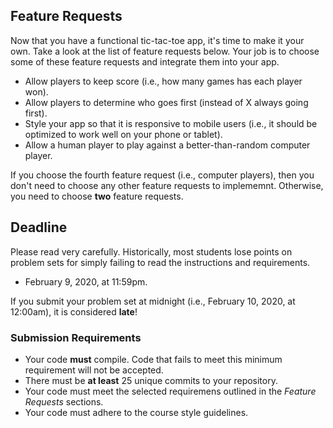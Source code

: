 ## Feature Requests

Now that you have a functional tic-tac-toe app, it's time to make it your own. Take a look at the list of feature requests below. Your job is to choose some of these feature requests and integrate them into your app.

- Allow players to keep score (i.e., how many games has each player won).
- Allow players to determine who goes first (instead of X always going first).
- Style your app so that it is responsive to mobile users (i.e., it should be optimized to work well on your phone or tablet).
- Allow a human player to play against a better-than-random computer player.

If you choose the fourth feature request (i.e., computer players), then you don't need to choose any other feature requests to implememnt. Otherwise, you need to choose **two** feature requests.

## Deadline

Please read very carefully. Historically, most students lose points on problem sets for simply failing to read the instructions and requirements.

- February 9, 2020, at 11:59pm.

If you submit your problem set at midnight (i.e., February 10, 2020, at 12:00am), it is considered **late**!

### Submission Requirements

- Your code **must** compile. Code that fails to meet this minimum requirement will not be accepted.
- There must be **at least** 25 unique commits to your repository.
- Your code must meet the selected requiremens outlined in the _Feature Requests_ sections.
- Your code must adhere to the course style guidelines.
